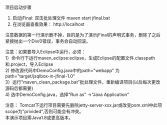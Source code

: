 项目启动步骤

1. 启动jFinal: 双击批处理文件 maven start jfinal.bat  
2. 在浏览器查看效果： http://localhost  

注意数据的第一行演示删不掉，目的是为了演示jFinal的声明式事务，删除了之后紧接抛出一个Div/0错误，事务会自动回滚。  
 
注意：如果要导入Eclipse中运行，必须：  
1）命令行下运行maven_eclipse:eclipse，生成Eclipse的配置文件.classpath和.project，导入Eclipse  
2) 修改源代码中DemoConfig.java中的path="webapp" 为path="target/jsqlbox-in-jfinal-1.0"  
3）运行"maven_clean_package.bat"批处理文件，重新编译项目(以后每次更改源码后都需要)  
4) 选中DemoConfig.java，选择“Run as” ->"Java Application"  
 
 
注意：
Tomcat下运行项目需要先删除jetty-server-xxx.jar或改变pom.xml中此项scope为"privided",否则可能会有冲突。  
本演示项目需Java1.8或更高版本。  
